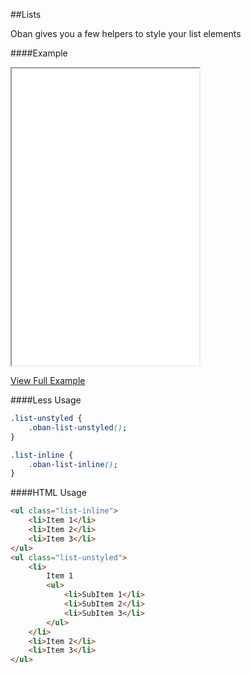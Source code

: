 ##Lists

Oban gives you a few helpers to style your list elements

####Example

<iframe class="embed" src="examples/lists.html" height="475"></iframe>

[View Full Example](examples/lists.html)

####Less Usage

```css
.list-unstyled {
	.oban-list-unstyled();
}

.list-inline {
	.oban-list-inline();
}
```

####HTML Usage

```html
<ul class="list-inline">
	<li>Item 1</li>
	<li>Item 2</li>
	<li>Item 3</li>
</ul>
<ul class="list-unstyled">
	<li>
		Item 1
		<ul>
			<li>SubItem 1</li>
			<li>SubItem 2</li>
			<li>SubItem 3</li>
		</ul>
	</li>
	<li>Item 2</li>
	<li>Item 3</li>
</ul>
```

